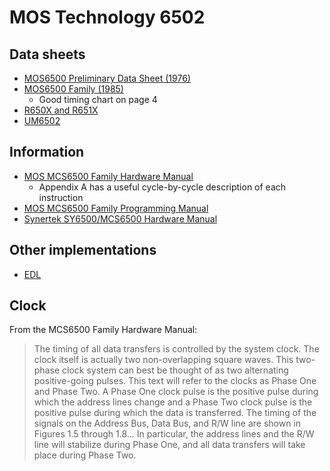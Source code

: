 # MOS Technology 6502

## Data sheets

* [MOS6500 Preliminary Data Sheet (1976)](https://www.mdawson.net/vic20chrome/cpu/mos_6500_mpu_preliminary_may_1976.pdf)
* [MOS6500 Family (1985)](http://archive.6502.org/datasheets/mos_6500_mpu_nov_1985.pdf)
  * Good timing chart on page 4
* [R650X and R651X](http://archive.6502.org/datasheets/rockwell_r650x_r651x.pdf)
* [UM6502](http://pdf.datasheetcatalog.com/datasheet/UMC/mXyztwtz.pdf)

## Information

* [MOS MCS6500 Family Hardware Manual](http://archive.6502.org/books/mcs6500_family_hardware_manual.pdf)
  * Appendix A has a useful cycle-by-cycle description of each instruction
* [MOS MCS6500 Family Programming Manual](http://archive.6502.org/books/mcs6500_family_programming_manual.pdf)
* [Synertek SY6500/MCS6500 Hardware Manual](http://archive.6502.org/datasheets/synertek_hardware_manual.pdf)

## Other implementations

* [EDL](https://github.com/SavourySnaX/EDL/blob/master/chips/Accurate/m6502.edl)

## Clock

From the MCS6500 Family Hardware Manual:

> The timing of all data transfers is controlled by the system clock. The clock itself is actually
two non-overlapping square waves. This two-phase clock system can best be thought of as two alternating
positive-going pulses. This text will refer to the clocks as Phase One and Phase Two. A Phase One
clock pulse is the positive pulse during which the address lines change and a Phase Two clock pulse
is the positive pulse during which the data is transferred. The timing of the signals on the Address Bus,
Data Bus, and R/W line are shown in Figures 1.5 through 1.8... In particular, the address lines and
the R/W line will stabilize during Phase One, and all data transfers will take place during Phase Two.